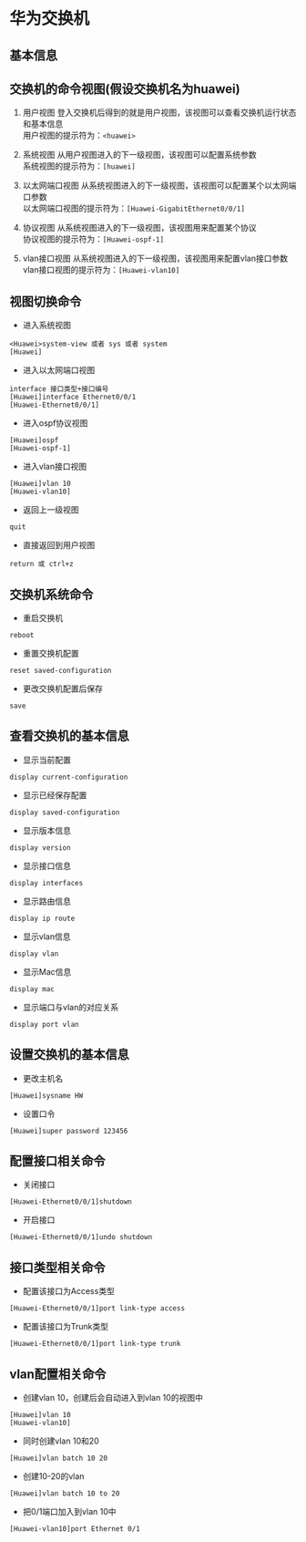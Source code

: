 # 华为交换机

## 基本信息


## 交换机的命令视图(假设交换机名为huawei)
1. 用户视图
登入交换机后得到的就是用户视图，该视图可以查看交换机运行状态和基本信息  
用户视图的提示符为：```<huawei>```

2. 系统视图
从用户视图进入的下一级视图，该视图可以配置系统参数  
系统视图的提示符为：```[huawei]```

3. 以太网端口视图
从系统视图进入的下一级视图，该视图可以配置某个以太网端口参数  
以太网端口视图的提示符为：```[Huawei-GigabitEthernet0/0/1]```

4. 协议视图
从系统视图进入的下一级视图，该视图用来配置某个协议  
协议视图的提示符为：```[Huawei-ospf-1]```

5. vlan接口视图
从系统视图进入的下一级视图，该视图用来配置vlan接口参数  
vlan接口视图的提示符为：```[Huawei-vlan10]```


## 视图切换命令
* 进入系统视图
```
<Huawei>system-view 或者 sys 或者 system
[Huawei]
```
* 进入以太网端口视图
```
interface 接口类型+接口编号
[Huawei]interface Ethernet0/0/1
[Huawei-Ethernet0/0/1]
```
* 进入ospf协议视图
```
[Huawei]ospf
[Huawei-ospf-1]
```
* 进入vlan接口视图
```
[Huawei]vlan 10
[Huawei-vlan10]
```
* 返回上一级视图
```
quit
```
* 直接返回到用户视图
```
return 或 ctrl+z
```


## 交换机系统命令
* 重启交换机
```
reboot
```
* 重置交换机配置
```
reset saved-configuration
```
* 更改交换机配置后保存
```
save
```


## 查看交换机的基本信息
* 显示当前配置
```
display current-configuration
```
* 显示已经保存配置
```
display saved-configuration
```
* 显示版本信息
```
display version
```
* 显示接口信息
```
display interfaces
```
* 显示路由信息
```
display ip route
```
* 显示vlan信息
```
display vlan
```
* 显示Mac信息
```
display mac
```
* 显示端口与vlan的对应关系
```
display port vlan
```


## 设置交换机的基本信息
* 更改主机名
```
[Huawei]sysname HW
```
* 设置口令
```
[Huawei]super password 123456
```


## 配置接口相关命令
* 关闭接口
```
[Huawei-Ethernet0/0/1]shutdown
```
* 开启接口
```
[Huawei-Ethernet0/0/1]undo shutdown
```


## 接口类型相关命令
* 配置该接口为Access类型
```
[Huawei-Ethernet0/0/1]port link-type access
```
* 配置该接口为Trunk类型
```
[Huawei-Ethernet0/0/1]port link-type trunk
```


## vlan配置相关命令
* 创建vlan 10，创建后会自动进入到vlan 10的视图中
```
[Huawei]vlan 10
[Huawei-vlan10]
```
* 同时创建vlan 10和20
```
[Huawei]vlan batch 10 20
```
* 创建10-20的vlan
```
[Huawei]vlan batch 10 to 20
```
* 把0/1端口加入到vlan 10中
```
[Huawei-vlan10]port Ethernet 0/1
```
